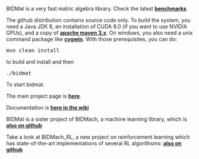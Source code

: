 

BIDMat is a very fast matric algebra library. Check the latest <b><a href="https://github.com/BIDData/BIDMach/wiki/Benchmarks">benchmarks</a></b>

The github distribution contains source code only. To build the system, you need a Java JDK 8, an installation of CUDA 8.0 (if you want to use NVIDIA GPUs), and a copy of <b><a href="https://maven.apache.org/download.cgi">apache maven 3.x</a></b>. On windows, you also need a unix command package like <b><a href="https://www.cygwin.com/">cygwin</a></b>. With those prerequisites, you can do:
<pre>
mvn clean install
</pre>
to build and install and then
<pre>
./bidmat
</pre>
To start bidmat. 

The main project page is <b><a href="http://bid2.berkeley.edu/bid-data-project/">here</a></b>.

Documentation is <b><a href="https://github.com/BIDData/BIDMat/wiki">here in the wiki</a></b>

BIDMat is a sister project of BIDMach, a machine learning library, which is 
<b><a href="https://github.com/BIDData/BIDMach">also on github</a></b>


Take a look at BIDMach_RL, a new project on reinforcement learning which has state-of-the-art implementations of several RL algorithsms: <b><a href="https://github.com/BIDData/BIDMach">also on github</a></b>

